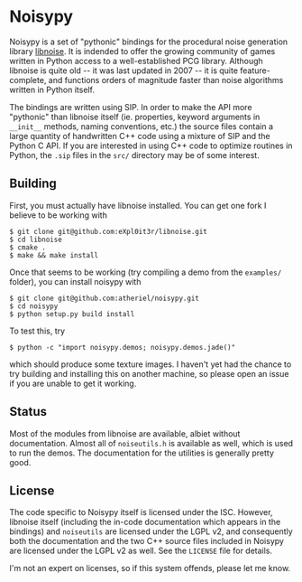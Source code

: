 # Noisypy

Noisypy is a set of "pythonic" bindings for the procedural noise generation library [libnoise](http://libnoise.sourceforge.net/). It is indended to offer the growing community of games written in Python access to a well-established PCG library. Although libnoise is quite old -- it was last updated in 2007 -- it is quite feature-complete, and functions orders of magnitude faster than noise algorithms written in Python itself.

The bindings are written using SIP. In order to make the API more "pythonic" than libnoise itself (ie. properties, keyword arguments in `__init__` methods, naming conventions, etc.) the source files contain a large quantity of handwritten C++ code using a mixture of SIP and the Python C API. If you are interested in using C++ code to optimize routines in Python, the `.sip` files in the `src/` directory may be of some interest.

## Building

First, you must actually have libnoise installed. You can get one fork I believe to be working with

	$ git clone git@github.com:eXpl0it3r/libnoise.git
	$ cd libnoise
	$ cmake .
	$ make && make install

Once that seems to be working (try compiling a demo from the `examples/` folder), you can install noisypy with

	$ git clone git@github.com:atheriel/noisypy.git
	$ cd noisypy
	$ python setup.py build install

To test this, try

	$ python -c "import noisypy.demos; noisypy.demos.jade()"

which should produce some texture images. I haven't yet had the chance to try building and installing this on another machine, so please open an issue if you are unable to get it working.

## Status

Most of the modules from libnoise are available, albiet without documentation. Almost all of `noiseutils.h` is available as well, which is used to run the demos. The documentation for the utilities is generally pretty good.

## License

The code specific to Noisypy itself is licensed under the ISC. However, libnoise itself (including the in-code documentation which appears in the bindings) and `noiseutils` are licensed under the LGPL v2, and consequently both the documentation and the two C++ source files included in Noisypy are licensed under the LGPL v2 as well. See the `LICENSE` file for details.

I'm not an expert on licenses, so if this system offends, please let me know.